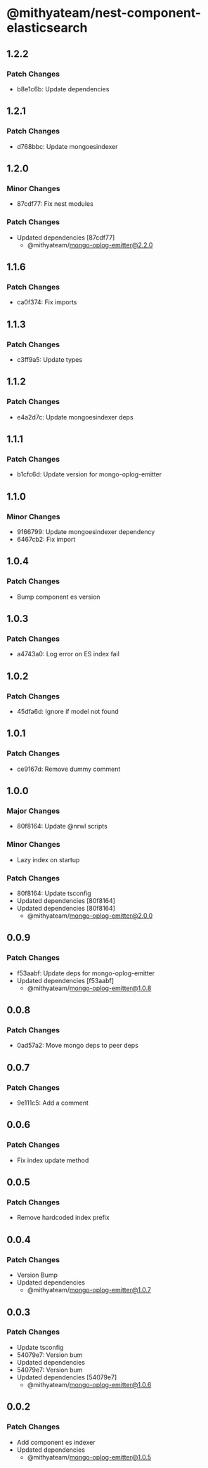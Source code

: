 # @mithyateam/nest-component-elasticsearch

## 1.2.2

### Patch Changes

- b8e1c6b: Update dependencies

## 1.2.1

### Patch Changes

- d768bbc: Update mongoesindexer

## 1.2.0

### Minor Changes

- 87cdf77: Fix nest modules

### Patch Changes

- Updated dependencies [87cdf77]
  - @mithyateam/mongo-oplog-emitter@2.2.0

## 1.1.6

### Patch Changes

- ca0f374: Fix imports

## 1.1.3

### Patch Changes

- c3ff9a5: Update types

## 1.1.2

### Patch Changes

- e4a2d7c: Update mongoesindexer deps

## 1.1.1

### Patch Changes

- b1cfc6d: Update version for mongo-oplog-emitter

## 1.1.0

### Minor Changes

- 9166799: Update mongoesindexer dependency
- 6467cb2: Fix import

## 1.0.4

### Patch Changes

- Bump component es version

## 1.0.3

### Patch Changes

- a4743a0: Log error on ES index fail

## 1.0.2

### Patch Changes

- 45dfa6d: Ignore if model not found

## 1.0.1

### Patch Changes

- ce9167d: Remove dummy comment

## 1.0.0

### Major Changes

- 80f8164: Update @nrwl scripts

### Minor Changes

- Lazy index on startup

### Patch Changes

- 80f8164: Update tsconfig
- Updated dependencies [80f8164]
- Updated dependencies [80f8164]
  - @mithyateam/mongo-oplog-emitter@2.0.0

## 0.0.9

### Patch Changes

- f53aabf: Update deps for mongo-oplog-emitter
- Updated dependencies [f53aabf]
  - @mithyateam/mongo-oplog-emitter@1.0.8

## 0.0.8

### Patch Changes

- 0ad57a2: Move mongo deps to peer deps

## 0.0.7

### Patch Changes

- 9e111c5: Add a comment

## 0.0.6

### Patch Changes

- Fix index update method

## 0.0.5

### Patch Changes

- Remove hardcoded index prefix

## 0.0.4

### Patch Changes

- Version Bump
- Updated dependencies
  - @mithyateam/mongo-oplog-emitter@1.0.7

## 0.0.3

### Patch Changes

- Update tsconfig
- 54079e7: Version bum
- Updated dependencies
- 54079e7: Version bum
- Updated dependencies [54079e7]
  - @mithyateam/mongo-oplog-emitter@1.0.6

## 0.0.2

### Patch Changes

- Add component es indexer
- Updated dependencies
  - @mithyateam/mongo-oplog-emitter@1.0.5
